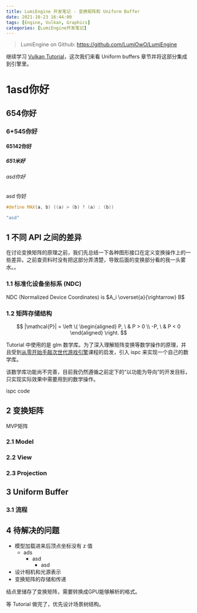```yaml
---
title: LumiEngine 开发笔记 - 变换矩阵和 Uniform Buffer
date: 2021-10-23 16:44:00
tags: [Engine, Vulkan, Graphics]
categories: [LumiEngine开发笔记]
---
```


> LumiEngine on Github: https://github.com/LumiOwO/LumiEngine 

继续学习 [Vulkan Tutorial](https://vulkan-tutorial.com/Uniform_buffers/Descriptor_layout_and_buffer)，这次我们来看 Uniform buffers 章节并将这部分集成到引擎里。

# 1asd你好

## 654你好

### 6+545你好

#### 65142你好

##### 651米好

###### asd你好

asd 你好

```C++
#define MAX(a, b) ((a) > (b) ? (a) : (b))

"asd"
```


## 1 不同 API 之间的差异

在讨论变换矩阵的原理之前，我们先总结一下各种图形接口在定义变换操作上的一些差异。之前查资料时没有把这部分弄清楚，导致后面的变换部分看的我一头雾水。。

### 1.1 标准化设备坐标系 (NDC)

NDC (Normalized Device Coordinates) is $A_i \overset{a}{\rightarrow} B$

### 1.2 矩阵存储结构

$$
|\mathcal{P}| = \left \{ \begin{aligned}
	P, \ & P > 0 \\
	-P, \ & P < 0
\end{aligned} \right.
$$



Tutorial 中使用的是 glm 数学库。为了深入理解矩阵变换等数学操作的原理，并且受到[从零开始手敲次世代游戏引擎](https://edu.uwa4d.com/course-intro/0/164)课程的启发，引入 ispc 来实现一个自己的数学库。

该数学库功能尚不完善，目前我仍然遵循之前定下的“以功能为导向”的开发目标，只实现实际效果中需要用到的数学操作。

ispc code

## 2 变换矩阵

MVP矩阵

### 2.1 Model

<!--More-->

### 2.2 View

### 2.3 Projection

## 3 Uniform Buffer

### 3.1 流程



## 4 待解决的问题

- 模型加载进来后顶点坐标没有 z 值
    - ads 
        - asd
            - asd
- 设计相机和光源表示
- 变换矩阵的存储和传递

结点里储存了变换矩阵，需要转换成GPU能够解析的格式。

等 Tutorial 做完了，优先设计场景树结构。

